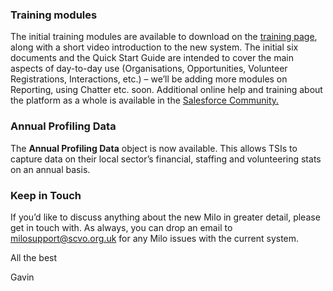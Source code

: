 

### Training modules

The initial training modules are available to download on the <a href="http://digital.scvo.org.uk/data/milo-training/">training page</a>, along with a short video introduction to the new system. The initial six documents and the Quick Start Guide are intended to cover the main aspects of day-to-day use (Organisations, Opportunities, Volunteer Registrations, Interactions, etc.) – we’ll be adding more modules on Reporting, using Chatter etc. soon. Additional online help and training about the platform as a whole is available in the <a href="https://help.salesforce.com/hthome?siteLang=en_US">Salesforce Community.</a>

### Annual Profiling Data

The  **Annual Profiling Data** object is now available. This allows TSIs to capture data on their local sector’s financial, staffing and volunteering stats on an annual basis.

### Keep in Touch
 
If you’d like to discuss anything about the new Milo in greater detail, please get in touch with. As always, you can drop an email to [milosupport@scvo.org.uk](mailto:milosupport@scvo.org.uk) for any Milo issues with the current system. 
 
All the best
 
Gavin
